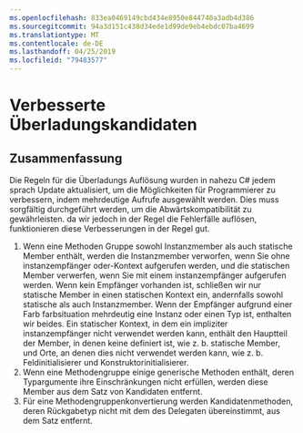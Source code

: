```yaml
---
ms.openlocfilehash: 833ea0469149cbd434e8950e844740a3adb4d386
ms.sourcegitcommit: 94a3d151c438d34ede1d99de9eb4ebdc07ba4699
ms.translationtype: MT
ms.contentlocale: de-DE
ms.lasthandoff: 04/25/2019
ms.locfileid: "79483577"
---
```

# <a name="improved-overload-candidates"></a>Verbesserte Überladungskandidaten

## <a name="summary"></a>Zusammenfassung
[summary]: #summary

Die Regeln für die Überladungs Auflösung wurden in nahezu C# jedem sprach Update aktualisiert, um die Möglichkeiten für Programmierer zu verbessern, indem mehrdeutige Aufrufe ausgewählt werden. Dies muss sorgfältig durchgeführt werden, um die Abwärtskompatibilität zu gewährleisten. da wir jedoch in der Regel die Fehlerfälle auflösen, funktionieren diese Verbesserungen in der Regel gut.

1. Wenn eine Methoden Gruppe sowohl Instanzmember als auch statische Member enthält, werden die Instanzmember verworfen, wenn Sie ohne instanzempfänger oder-Kontext aufgerufen werden, und die statischen Member verwerfen, wenn Sie mit einem instanzempfänger aufgerufen werden. Wenn kein Empfänger vorhanden ist, schließen wir nur statische Member in einen statischen Kontext ein, andernfalls sowohl statische als auch Instanzmember. Wenn der Empfänger aufgrund einer Farb farbsituation mehrdeutig eine Instanz oder einen Typ ist, enthalten wir beides. Ein statischer Kontext, in dem ein impliziter instanzempfänger nicht verwendet werden kann, enthält den Hauptteil der Member, in denen keine definiert ist, wie z. b. statische Member, und Orte, an denen dies nicht verwendet werden kann, wie z. b. Feldinitialisierer und Konstruktorinitialisierer.
2. Wenn eine Methodengruppe einige generische Methoden enthält, deren Typargumente ihre Einschränkungen nicht erfüllen, werden diese Member aus dem Satz von Kandidaten entfernt.
3. Für eine Methodengruppenkonvertierung werden Kandidatenmethoden, deren Rückgabetyp nicht mit dem des Delegaten übereinstimmt, aus dem Satz entfernt.
